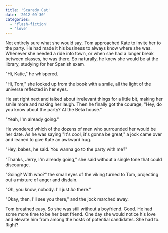 ```yaml
---
title: 'Scaredy Cat'
date: '2012-09-30'
categories:
  - 'flash-fiction'
  - 'love'
---
```


Not entirely sure what she would say, Tom approached Kate to invite her to the
party. He had made it his business to always know where she was. Whenever she
needed a ride into town, or when she had a longer break between classes, he was
there. So naturally, he knew she would be at the library, studying for her
Spanish exam.

"Hi, Katie," he whispered.

"Hi, Tom," she looked up from the book with a smile, all the light of the
universe reflected in her eyes.

He sat right next and talked about irrelevant things for a little bit, making
her smile more and making her laugh. Then he finally got the courage, "Hey, do
you know about the party? At the Beta house."

"Yeah, I'm already going."

He wondered which of the dozens of men who surrounded her would be her date. As
he was saying "It's cool, it's gonna be great," a jock came over and leaned to
give Kate an awkward hug.

"Hey, babes, he said. You wanna go to the party with me?"

"Thanks, Jerry, I'm already going," she said without a single tone that could
discourage.

"Going? With who?" the small eyes of the viking turned to Tom, projecting out a
mixture of anger and disdain.

"Oh, you know, nobody. I'll just _be_ there."

"Okay, then, I'll see you there," and the jock marched away.

Tom breathed easy. So she was still without a boyfriend. Good. He had some more
time to be her best friend. One day she would notice his love and elevate him
from among the hosts of potential candidates. She had to. Right?
